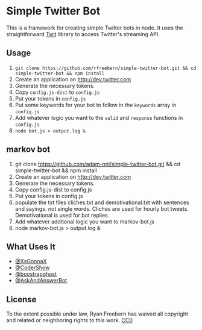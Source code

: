 # Simple Twitter Bot

This is a framework for creating simple Twitter bots in node. It uses the
straightforward [Twit](https://github.com/ttezel/twit) library to access
Twitter's streaming API.

## Usage

1. `git clone https://github.com/rfreebern/simple-twitter-bot.git && cd simple-twitter-bot && npm install`
2. Create an application on http://dev.twitter.com
3. Generate the necessary tokens.
4. Copy `config.js-dist` to `config.js`
5. Put your tokens in `config.js`
6. Put some keywords for your bot to follow in the `keywords` array in `config.js`
7. Add whatever logic you want to the `valid` and `response` functions in `config.js`
8. `node bot.js > output.log &`

## markov bot
1. git clone https://github.com/adam-nnl/simple-twitter-bot.git && cd simple-twitter-bot && npm install
2. Create an application on http://dev.twitter.com
3. Generate the necessary tokens.
4. Copy config.js-dist to config.js
5. Put your tokens in config.js
6. populate the txt files cliches.txt and demotivational.txt with sentences and sayings. not single words. Cliches are used for hourly bot tweets. Demotivational is used for bot replies
7. Add whatever addtional logic you want to markov-bot.js
8. node markov-bot.js > output.log &

## What Uses It

* [@XsGonnaX](http://twitter.com/xsgonnax)
* [@CoderShow](http://twitter.com/codershow)
* [@boostrapghost](http://twitter.com/boostrapghost)
* [@AskAndAnswerBot](http://twitter.com/askandanswerbot)

## License

To the extent possible under law, Ryan Freebern has waived all copyright and
related or neighboring rights to this work. [CC0](http://creativecommons.org/publicdomain/zero/1.0/)
